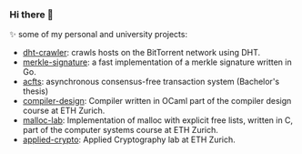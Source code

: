 ### Hi there 👋

<!--
**mmathys/mmathys** is a ✨ _special_ ✨ repository because its `README.md` (this file) appears on your GitHub profile.

Here are some ideas to get you started:

- 🔭 I’m currently working on ...
- 🌱 I’m currently learning ...
- 👯 I’m looking to collaborate on ...
- 🤔 I’m looking for help with ...
- 💬 Ask me about ...
- 📫 How to reach me: ...
- 😄 Pronouns: ...
- ⚡ Fun fact: ...
-->

✨ some of my personal and university projects:

- [dht-crawler](https://github.com/mmathys/dht-crawler): crawls hosts on the BitTorrent network using DHT.
- [merkle-signature](https://github.com/mmathys/merkle-signature): a fast implementation of a merkle signature written in Go.
- [acfts](https://github.com/mmathys/acfts): asynchronous consensus-free transaction system (Bachelor's thesis)
- [compiler-design](https://github.com/mmathys/compiler-design): Compiler written in OCaml part of the compiler design course at ETH Zurich.
- [malloc-lab](https://github.com/mmathys/malloc-lab): Implementation of malloc with explicit free lists, written in C, part of the computer systems course at ETH Zurich.
- [applied-crypto](https://github.com/mmathys/applied-crypto): Applied Cryptography lab at ETH Zurich.
